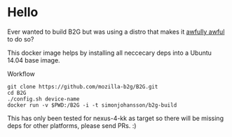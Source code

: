 Hello
============================
Ever wanted to build B2G but was using a distro that makes it [awfully awful](https://developer.mozilla.org/zh-TW/Firefox_OS/Firefox_OS_build_prerequisites#Arch_Linux) to do so?

This docker image helps by installing all neccecary deps into a Ubuntu 14.04 base image.

Workflow

	git clone https://github.com/mozilla-b2g/B2G.git
	cd B2G
	./config.sh device-name
	docker run -v $PWD:/B2G -i -t simonjohansson/b2g-build


This has only been tested for nexus-4-kk as target so there will be missing deps for other platforms, please send PRs. :)
